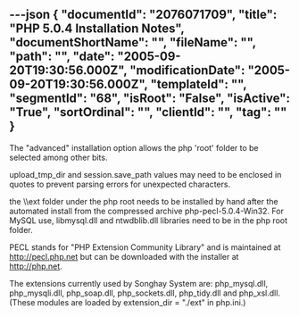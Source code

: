 ---json
{
  "documentId": "2076071709",
  "title": "PHP 5.0.4 Installation Notes",
  "documentShortName": "",
  "fileName": "",
  "path": "",
  "date": "2005-09-20T19:30:56.000Z",
  "modificationDate": "2005-09-20T19:30:56.000Z",
  "templateId": "",
  "segmentId": "68",
  "isRoot": "False",
  "isActive": "True",
  "sortOrdinal": "",
  "clientId": "",
  "tag": ""
}
---

The &quot;advanced&quot; installation option allows the php 'root' folder to be selected among other bits.

upload_tmp_dir and session.save_path values may need to be enclosed in quotes to prevent parsing errors for unexpected characters.

the &bsol;&bsol;ext folder under the php root needs to be installed by hand after the automated install from the compressed archive php-pecl-5.0.4-Win32. For MySQL use, libmysql.dll and ntwdblib.dll libraries need to be in the php root folder.

PECL stands for &quot;PHP Extension Community Library&quot; and is maintained at http://pecl.php.net but can be downloaded with the installer at http://php.net.

The extensions currently used by Songhay System are: php_mysql.dll, php_mysqli.dll, php_soap.dll, php_sockets.dll, php_tidy.dll and php_xsl.dll. (These modules are loaded by extension_dir = &quot;./ext&quot; in php.ini.)
